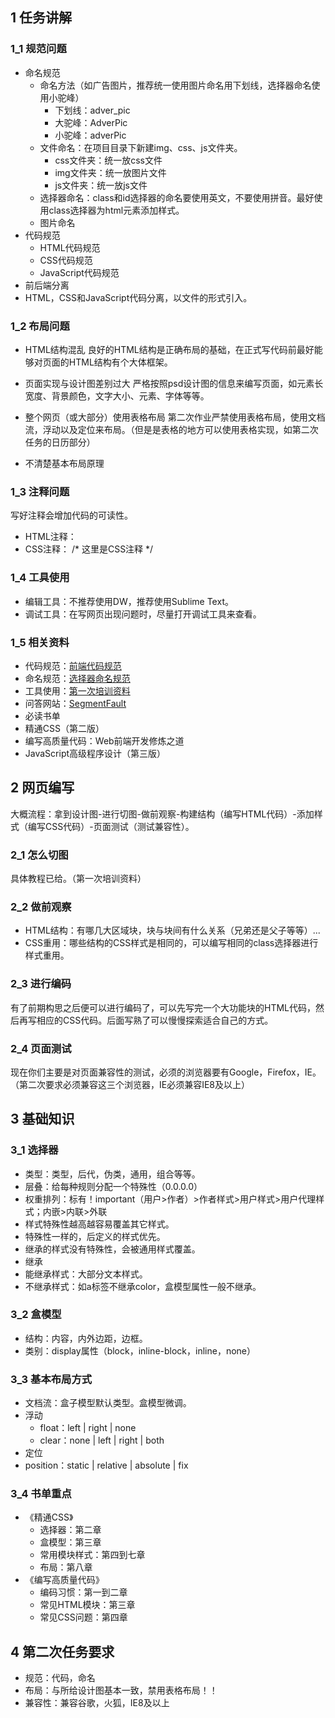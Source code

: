 
## 1 任务讲解
### 1_1 规范问题
- 命名规范
  - 命名方法（如广告图片，推荐统一使用图片命名用下划线，选择器命名使用小驼峰）
    - 下划线：adver_pic
    - 大驼峰：AdverPic
    - 小驼峰：adverPic
  - 文件命名：在项目目录下新建img、css、js文件夹。
    - css文件夹：统一放css文件
    - img文件夹：统一放图片文件
    - js文件夹：统一放js文件
  - 选择器命名：class和id选择器的命名要使用英文，不要使用拼音。最好使用class选择器为html元素添加样式。
  - 图片命名
- 代码规范
  - HTML代码规范
  - CSS代码规范
  - JavaScript代码规范
- 前后端分离
 - HTML，CSS和JavaScript代码分离，以文件的形式引入。

### 1_2 布局问题
- HTML结构混乱
良好的HTML结构是正确布局的基础，在正式写代码前最好能够对页面的HTML结构有个大体框架。

- 页面实现与设计图差别过大
严格按照psd设计图的信息来编写页面，如元素长宽度、背景颜色，文字大小、元素、字体等等。

- 整个网页（或大部分）使用表格布局
第二次作业严禁使用表格布局，使用文档流，浮动以及定位来布局。（但是是表格的地方可以使用表格实现，如第二次任务的日历部分）

- 不清楚基本布局原理


### 1_3 注释问题
写好注释会增加代码的可读性。

- HTML注释：<!-- 这里是html注释 -->
- CSS注释： /\* 这里是CSS注释 \*/

### 1_4 工具使用
- 编辑工具：不推荐使用DW，推荐使用Sublime Text。
- 调试工具：在写网页出现问题时，尽量打开调试工具来查看。

### 1_5 相关资料
- 代码规范：[前端代码规范](https://github.com/ecomfe/spec)
- 命名规范：[选择器命名规范](https://www.qianduan.net/css-selectors-naming-2/)
- 工具使用：[第一次培训资料](https://github.com/fdzqz/trainingTask/blob/master/fe_training/resou01.md)
- 问答网站：[SegmentFault](https://segmentfault.com/)
- 必读书单
 - 精通CSS（第二版）
 - 编写高质量代码：Web前端开发修炼之道
 - JavaScript高级程序设计（第三版） 

## 2 网页编写
大概流程：拿到设计图-进行切图-做前观察-构建结构（编写HTML代码）-添加样式（编写CSS代码）-页面测试（测试兼容性）。

### 2_1 怎么切图
具体教程已给。（第一次培训资料）

### 2_2 做前观察
- HTML结构：有哪几大区域块，块与块间有什么关系（兄弟还是父子等等）...
- CSS重用：哪些结构的CSS样式是相同的，可以编写相同的class选择器进行样式重用。

### 2_3 进行编码
有了前期构思之后便可以进行编码了，可以先写完一个大功能块的HTML代码，然后再写相应的CSS代码。后面写熟了可以慢慢探索适合自己的方式。

### 2_4 页面测试
现在你们主要是对页面兼容性的测试，必须的浏览器要有Google，Firefox，IE。（第二次要求必须兼容这三个浏览器，IE必须兼容IE8及以上）

## 3 基础知识
### 3_1 选择器
- 类型：类型，后代，伪类，通用，组合等等。
- 层叠：给每种规则分配一个特殊性（0.0.0.0）
 - 权重排列：标有！important（用户>作者）>作者样式>用户样式>用户代理样式；内嵌>内联>外联
 - 样式特殊性越高越容易覆盖其它样式。
 - 特殊性一样的，后定义的样式优先。
 - 继承的样式没有特殊性，会被通用样式覆盖。
- 继承
 - 能继承样式：大部分文本样式。
 - 不继承样式：如a标签不继承color，盒模型属性一般不继承。

### 3_2 盒模型
 - 结构：内容，内外边距，边框。
 - 类别：display属性（block，inline-block，inline，none）

### 3_3 基本布局方式
- 文档流：盒子模型默认类型。盒模型微调。
- 浮动
  - float：left | right | none
  - clear：none | left | right | both
- 定位
 - position：static | relative | absolute | fix

### 3_4 书单重点
- 《精通CSS》
  - 选择器：第二章
  - 盒模型：第三章
  - 常用模块样式：第四到七章
  - 布局：第八章 
- 《编写高质量代码》
  - 编码习惯：第一到二章
  - 常见HTML模块：第三章
  - 常见CSS问题：第四章


## 4 第二次任务要求
- 规范：代码，命名
- 布局：与所给设计图基本一致，禁用表格布局！！
- 兼容性：兼容谷歌，火狐，IE8及以上